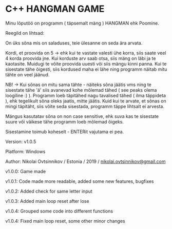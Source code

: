 # C++ HANGMAN GAME

Minu lõputöö on programm ( täpsemalt mäng ) HANGMAN ehk Poomine.

Reegild on lihtsad:

On üks sõna mis on saladuses, teie ülesanne on seda ära arvata.

Kordi, et proovida on 5 ->  ehk kui te vastate valesti ühe korra,
siis saate veel 4 korda proovida jne. Kui korduste arv saab otsa,
siis mäng on läbi ja te kaotasite.
Muidugi te võite proovida uuesti või siis mängu kinni panna.
Kui te sisestate tähe õigesti, siis kordused maha ei lähe ning programm
näitab mitu tähte on veel jäänud.

NB! -> Kui sõnas on mitu sama tähte - näiteks sõna jäätis vms ning te sisestate 
tähe 'ä' siis avanevad kohe mõlemad tähed ( see peaks olema loogiline :) ).
Programm loeb täpitähed nagu tavalised tähed ( ilma täppideta ), ehk tegelikult
sõna oleks jaatis, mitte jäätis. Kuid kui te arvate, et sõnas on mingi täpitäht, siis
võite seda sisestada, programm täppe lihtsalt ei arvesta.

Mängus kasutatav sõna on non case sensitive, ehk suva kas te sisestate suure või väikese
tähe programm loeb mõlemad õigeks.

Sisestamine toimub koheselt - ENTERit vajutama ei pea.


Version: v1.0.5

Platform: Windows

Author: Nikolai Ovtsinnikov  / Estonia / 2019 / nikolai.ovtsinnikov@gmail.com

v1.0.0: Game made

v1.0.1: Code made more readable, added some new features, bugfixes

v1.0.2: Added check for same letter input

v1.0.3: Added main loop reset after lose

v1.0.4: Grouped some code into different functions

v1.0.4: Fixed main loop reset, some other minor changes
